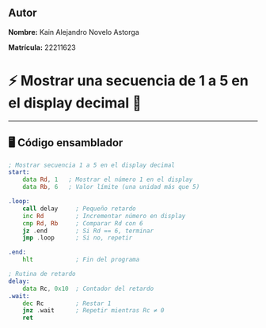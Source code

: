 
## Autor

**Nombre:** Kain Alejandro Novelo Astorga  

**Matrícula:** 22211623  

# ⚡ Mostrar una secuencia de 1 a 5 en el display decimal 🔧

---

## 🖥️ Código ensamblador

```asm
; Mostrar secuencia 1 a 5 en el display decimal
start:
    data Rd, 1   ; Mostrar el número 1 en el display
    data Rb, 6   ; Valor límite (una unidad más que 5)

.loop:
    call delay     ; Pequeño retardo
    inc Rd         ; Incrementar número en display
    cmp Rd, Rb     ; Comparar Rd con 6
    jz .end        ; Si Rd == 6, terminar
    jmp .loop      ; Si no, repetir

.end:
    hlt            ; Fin del programa

; Rutina de retardo
delay:
    data Rc, 0x10  ; Contador del retardo
.wait:
    dec Rc         ; Restar 1
    jnz .wait      ; Repetir mientras Rc ≠ 0
    ret
```
